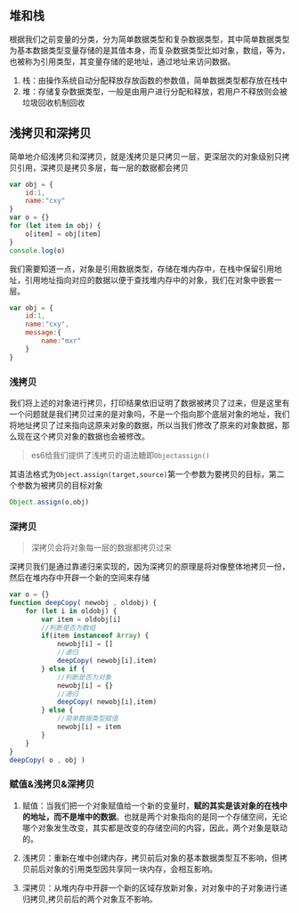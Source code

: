 ## 堆和栈

根据我们之前变量的分类，分为简单数据类型和复杂数据类型，其中简单数据类型为基本数据类型变量存储的是其值本身，而复杂数据类型比如对象，数组，等为，也被称为引用类型，其变量存储的是地址，通过地址来访问数据。

1. 栈：由操作系统自动分配释放存放函数的参数值，简单数据类型都存放在栈中
2. 堆：存储复杂数据类型，一般是由用户进行分配和释放，若用户不释放则会被垃圾回收机制回收

## 浅拷贝和深拷贝

简单地介绍浅拷贝和深拷贝，就是浅拷贝是只拷贝一层，更深层次的对象级别只拷贝引用，深拷贝是拷贝多层，每一层的数据都会拷贝

```js
var obj = {
    id:1,
    name:"cxy"
}
var o = {}
for (let item in obj) {
    o[item] = obj[item]
}
console.log(o)
```

我们需要知道一点，对象是引用数据类型，存储在堆内存中，在栈中保留引用地址，引用地址指向对应的数据以便于查找堆内存中的对象，我们在对象中嵌套一层。

```js
var obj = {
    id:1,
    name:"cxy",
    message:{
        name:"mxr"
    }
}
```

### 浅拷贝

我们将上述的对象进行拷贝，打印结果依旧证明了数据被拷贝了过来，但是这里有一个问题就是我们拷贝过来的是对象吗，不是一个指向那个底层对象的地址，我们将地址拷贝了过来指向这原来对象的数据，所以当我们修改了原来的对象数据，那么现在这个拷贝对象的数据也会被修改。

> es6给我们提供了浅拷贝的语法糖即```Objectassign()```

其语法格式为```Object.assign(target,source)```第一个参数为要拷贝的目标，第二个参数为被拷贝的目标对象

```js
Object.assign(o,obj)
```

### 深拷贝

> 深拷贝会将对象每一层的数据都拷贝过来

深拷贝我们是通过靠递归来实现的，因为深拷贝的原理是将对像整体地拷贝一份，然后在堆内存中开辟一个新的空间来存储

```js
var o = {}
function deepCopy( newobj , oldobj) {
    for (let i in oldobj) {
        var item = oldobj[i]
        //判断是否为数组
        if(item instanceof Array) {
            newobj[i] = []
            //递归
            deepCopy( newobj[i],item)
        } else if {
            //判断是否为对象
            newobj[i] = {}
            //递归
            deepCopy( newobj[i],item)
        } else {
            //简单数据类型赋值
            newobj[i] = item
        }
    }
}
deepCopy( o , obj )
```

### 赋值&浅拷贝&深拷贝

1. 赋值：当我们把一个对象赋值给一个新的变量时，**赋的其实是该对象的在栈中的地址，而不是堆中的数据**。也就是两个对象指向的是同一个存储空间，无论哪个对象发生改变，其实都是改变的存储空间的内容，因此，两个对象是联动的。

2. 浅拷贝：重新在堆中创建内存，拷贝前后对象的基本数据类型互不影响，但拷贝前后对象的引用类型因共享同一块内存，会相互影响。

3. 深拷贝：从堆内存中开辟一个新的区域存放新对象，对对象中的子对象进行递归拷贝,拷贝前后的两个对象互不影响。